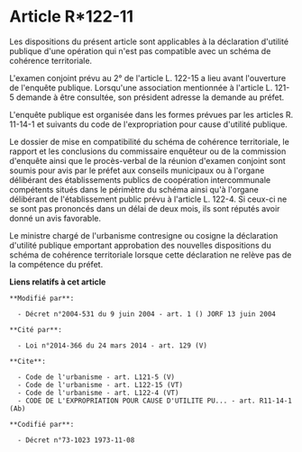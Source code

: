 # Article R*122-11

Les dispositions du présent article sont applicables à la déclaration d'utilité publique d'une opération qui n'est pas
compatible avec un schéma de cohérence territoriale. 

L'examen conjoint prévu au 2° de l'article L. 122-15 a lieu avant l'ouverture de l'enquête publique. Lorsqu'une association
mentionnée à l'article L. 121-5 demande à être consultée, son président adresse la demande au préfet. 

L'enquête publique est organisée dans les formes prévues par les articles R. 11-14-1 et suivants du code de l'expropriation
pour cause d'utilité publique. 

Le dossier de mise en compatibilité du schéma de cohérence territoriale, le rapport et les conclusions du commissaire
enquêteur ou de la commission d'enquête ainsi que le procès-verbal de la réunion d'examen conjoint sont soumis pour avis par
le préfet aux conseils municipaux ou à l'organe délibérant des établissements publics de coopération intercommunale
compétents situés dans le périmètre du schéma ainsi qu'à l'organe délibérant de l'établissement public prévu à l'article L.
122-4. Si ceux-ci ne se sont pas prononcés dans un délai de deux mois, ils sont réputés avoir donné un avis favorable. 

Le ministre chargé de l'urbanisme contresigne ou cosigne la déclaration d'utilité publique emportant approbation des
nouvelles dispositions du schéma de cohérence territoriale lorsque cette déclaration ne relève pas de la compétence du
préfet.

**Liens relatifs à cet article**

	**Modifié par**:

	  - Décret n°2004-531 du 9 juin 2004 - art. 1 () JORF 13 juin 2004

	**Cité par**:

	  - Loi n°2014-366 du 24 mars 2014 - art. 129 (V)

	**Cite**:

	  - Code de l'urbanisme - art. L121-5 (V)
	  - Code de l'urbanisme - art. L122-15 (VT)
	  - Code de l'urbanisme - art. L122-4 (VT)
	  - CODE DE L'EXPROPRIATION POUR CAUSE D'UTILITE PU... - art. R11-14-1 (Ab)

	**Codifié par**:

	  - Décret n°73-1023 1973-11-08
